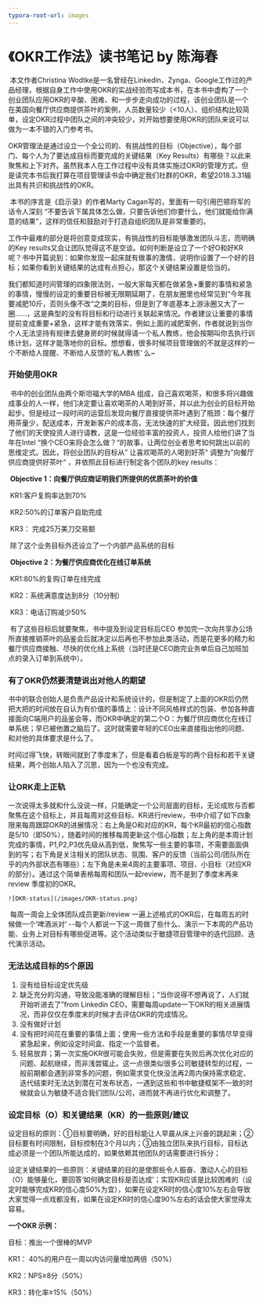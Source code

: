 ```yaml
---
typora-root-url: images
---
```


# 《OKR工作法》读书笔记 by 陈海春

​	本文作者Christina Wodtke是一名曾经在Linkedin、Zynga、Google工作过的产品经理，根据自身工作中使用OKR的实战经验而写成本书，在本书中虚构了一个创业团队应用OKR的辛酸、困难、和一步步走向成功的过程，该创业团队是一个在美国向餐厅供应商提供茶叶的案例，人员数量较少（<10人）、组织结构比较简单，设定OKR过程中团队之间的冲突较少，对开始想要使用OKR的团队来说可以做为一本不错的入门参考书。

​	OKR管理法是通过设立一个全公司的、有挑战性的目标（Objective），每个部门、每个人为了要达成目标而要完成的关键结果（Key Results）有哪些？以此来聚焦和上下对齐。虽然我本人在工作过程中没有具体实施过OKR的管理方式，但是读完本书后我打算在项目管理读书会中确定我们社群的OKR，希望2018.3.31输出具有共识和挑战性的OKR。

​	本书的序言是《启示录》的作者Marty Cagan写的，里面有一句引用巴顿将军的话令人深刻 “不要告诉下属具体怎么做，只要告诉他们你要什么，他们就能给你满意的结果”，这样的信任和鼓励对于打造自组织团队是非常重要的。

​	工作中最难的部分是将创意变成现实，有挑战性的目标能够激发团队斗志，而明确的Key results又会让团队觉得这不是空谈。如何判断是设立了一个好O和好KR呢？书中开篇说到：如果你发现一起床就有做事的激情，说明你设置了一个好的目标；如果你看到关键结果的达成有点担心，那这个关键结果设置是恰当的。

​	我们都知道时间管理的四象限法则，一般大家每天都在做紧急+重要的事情和紧急的事情，慢慢的设定的重要目标被无限期延期了，在朋友圈里也经常见到“今年我要减肥10斤，否则头像不改“之类的目标，但是到了年底基本上游泳圈又大了一圈……，这是典型的没有将目标和行动进行关联起来情况。作者建议让重要的事情提前变成重要+紧急，这样才能有效落实，例如上面的减肥案例，作者就说到当你个人无法坚持有规律去健身房的时候就得请一个私人教练，他会按期叫你去执行训练计划，这样才能落地你的目标。想想看，很多时候项目管理做的不就是这样的一个不断给人提醒、不断给人反馈的’私人教练‘ 么~

### 	开始使用OKR

​	书中的创业团队由两个斯坦福大学的MBA 组成，自己喜欢喝茶，和很多将兴趣做成事业的人一样，他们决定要让喜欢喝茶的人喝到好茶，并以此为创业的目标开始起步。但是经过一段时间的运营后发现向餐厅直接提供茶叶遇到了瓶颈：每个餐厅用茶量少，配送成本，开发新客户的成本高，无法快速的扩大经营。因此他们找到了他们的天使投资人进行请教，这是一位经验丰富的投资人，投资人给他们讲了当年在Intel “换个CEO来将会怎么做？“的故事，让两位创业者思考如何跳出以前的思维定式。因此，将创业团队的目标从” 让喜欢喝茶的人喝到好茶“ 调整为”向餐厅供应商提供好茶叶“ ，并依照此目标进行制定各个团队的key results：

​	**Objective 1：向餐厅供应商证明我们所提供的优质茶叶的价值**

​		KR1:客户复购率达到70%

​		KR2:50%的订单客户自助完成

​		KR3： 完成25万美刀交易额

​	除了这个业务目标外还设立了一个内部产品系统的目标

​	**Objective 2：为餐厅供应商优化在线订单系统**

​		KR1:80%的复购订单在线完成

​		KR2：系统满意度达到8分（10分制）

​		KR3：电话订购减少50%

​	有了这些目标后就要聚焦，书中提及到设定目标后CEO 参加完一次向共享办公场所直接推销茶叶的品鉴会后就决定以后再也不参加此类活动，而是花更多的精力和餐厅供应商接触、尽快的优化线上系统（当时还是CEO跑完业务单后自己加班加点的录入订单到系统中）。

### 	有了OKR仍然要清楚说出对他人的期望

​	书中的联合创始人是负责产品设计和系统设计的，但是制定了上面的OKR后仍然把大把的时间放在自认为有价值的事情上：设计不同风格样式的包装、参加各种直接面向C端用户的品鉴会等，而OKR中确定的第二个O：为餐厅供应商优化在线订单系统；早已被他置之脑后了。这时就需要年轻的CEO出来直接指出他的问题、和对他的具体要求是什么了。

​	时间过得飞快，转眼间就到了季度末了，但是看着白板是写的两个目标和若干关键结果，两个创始人陷入了沉思，因为一个也没有完成。

### 	 让ORK走上正轨

​	一次说得太多就和什么没说一样，只能确定一个公司层面的目标，无论成败与否都聚焦在这个目标上，并且每周对这些目标、KR进行review，书中介绍了如下四象限来每周跟踪OKR的进展情况：右上角是O和对应的KR，每个KR最初的信心指数是5/10（即50%），随着时间的推移每周更新这个信心指数；左上角的是本周计划完成的事情，P1,P2,P3优先级从高到低，聚焦写一些主要的事项，不需要面面俱到的写；右下角是关注相关的团队状态、氛围、客户的反馈（当前公司/团队所在乎的内外部状态有哪些）；左下角是未来4周的主要事项、项目、小目标（对应KR的部分）。通过这个简单表格每周和团队一起review，而不是到了季度末再来review 季度初的OKR。

```
![OKR-status](/images/OKR-status.png)
```

​	每周一周会上全体团队成员更新/review 一遍上述格式的OKR后，在每周五的时候做一个‘啤酒派对’ --每个人都说一下这一周做了些什么、演示一下本周的产品功能、业务上对目标有哪些促进等。这个活动类似于敏捷项目管理中的迭代回顾、迭代演示活动。

### 无法达成目标的5个原因

1. 没有给目标设定优先级	
2. 缺乏充分的沟通，导致没能准确的理解目标；“当你说得不想再说了，人们就开始听进去了”from Linkedin CEO，需要每周update一下OKR的相关进展情况，而非仅仅在季度末的时候才去评估OKR的完成情况。
3. 没有做好计划
4. 没有把时间花在重要的事情上面；使用一些方法和手段是重要的事情尽早变得紧急起来，例如设定时间盒、指定一个监督者。
5. 轻易放弃；第一次实施OKR很可能会失败，但是需要在失败后再次优化对应的问题、起航继续，而非浅尝辄止。这一点很类似很多公司敏捷转型的过程，一般前期都会遇到非常多的问题，例如需求变化快没法再2周内保持需求稳定、迭代结束时无法达到潜在可发布状态，一遇到这些和书中敏捷框架不一致的时候就会认为敏捷不适合我们团队/公司，进而就不再进行优化和调整了。

### 设定目标（O）和关键结果（KR）的一些原则/建议

设定目标的原则：①目标要明确，好的目标能让人早晨从床上兴奋的跳起来；②目标要有时间限制，目标控制在3个月以内；③由独立团队来执行目标，目标达成必须是一个团队所能达成的，如果依赖其他团队的话需要进行拆分；

设定关键结果的一些原则：关键结果的目的是使那些令人振奋、激动人心的目标（O）能够量化，要回答‘如何确定目标是否达成’；实现KR应该是比较困难的（设定时能够完成KR的信心度50%为宜），如果在设定KR时的信心度10%左右会导致大家觉得一点戏都没有，如果在设定KR时的信心度90%左右的话会使大家觉得太容易。

**一个OKR 示例：**

目标：推出一个很棒的MVP

KR1： 40%的用户在一周以内访问量增加两倍（50%）

KR2：NPS≥8分（50%）

KR3：转化率≥15%（50%）

